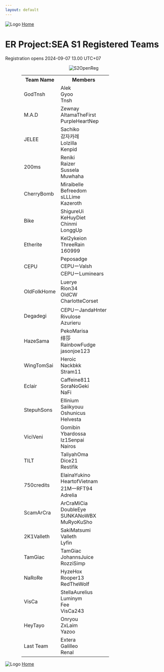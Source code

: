 ```yaml
---
layout: default
---
```


![Logo](https://kanziebub.github.io/ProjectSEA/assets/images/bullet_rev.png)
[Home](https://kanziebub.github.io/ProjectSEA/)

# **ER Project:SEA S1 Registered Teams**
Registration opens 2024-09-07 13.00 UTC+07

<p align="center">
  <img 
    src="https://kanziebub.github.io/ProjectSEA/assets/images/Project_Sea_2_Open_Registration.png" 
    alt="S2OpenReg" 
    style="max-height: 350px;">
</p>

<table style="max-width:400px; margin: 0 auto;">
  <tr>
    <th>Team Name</th>
    <th>Members</th>
  </tr>
  <tr>
    <td>GodTnsh</td>
    <td>Alek<br>Gyoo<br>Tnsh</td>
  </tr>
  <tr>
    <td>M.A.D</td>
    <td>Zewnay<br>AltamaTheFirst<br>PurpleHeartNep</td>
  </tr>
  <tr>
    <td>JELEE</td>
    <td>Sachiko<br>감자카레<br>Lolzilla<br>Kenpid</td>
  </tr>
  <tr>
    <td>200ms</td>
    <td>Reniki<br>Raizer<br>Sussela<br>Muwhaha</td>
  </tr>
  <tr>
    <td>CherryBomb</td>
    <td>Miraibelle<br>Befreedom<br>sLLLime<br>Kazeroth</td>
  </tr>
  <tr>
    <td>Bike</td>
    <td>ShigureUi<br>KeHuyDiet<br>Chinmi<br>LonggUp</td>
  </tr>
  <tr>
    <td>Etherite</td>
    <td>Kel2ykeion<br>ThreeRain<br>160999</td>
  </tr>
  <tr>
    <td>CEPU</td>
    <td>Peposadge<br>CEPUーValsh<br>CEPUーLuminears</td>
  </tr>
  <tr>
    <td>OldFolkHome</td>
    <td>Luerye<br>Rion34<br>OldCW<br>CharlotteCorset</td>
  </tr>
  <tr>
    <td>Degadegi</td>
    <td>CEPUーJandaHnter<br>Rivulose<br>Azurieru</td>
  </tr>
  <tr>
    <td>HazeSama</td>
    <td>PekoMarisa<br>绯莎<br>RainbowFudge<br>jasonjoe123</td>
  </tr>
  <tr>
    <td>WingTomSai</td>
    <td>Heroic<br>Nackbkk<br>Stram11</td>
  </tr>
  <tr>
    <td>Eclair</td>
    <td>Caffeine811<br>SoraNoGeki<br>NaFi</td>
  </tr>
  <tr>
    <td>StepuhSons</td>
    <td>Ellinium<br>Saiikyouu<br>Oshunicus<br>Helvesta</td>
  </tr>
  <tr>
    <td>ViciVeni</td>
    <td>Gomibin<br>Ybardossa<br>Iz1Senpai<br>Nairos</td>
  </tr>
  <tr>
    <td>TILT</td>
    <td>TaliyahOma<br>Dice21<br>Restifik</td>
  </tr>
  <tr>
    <td>750credits</td>
    <td>ElainaYukino<br>HeartofVietnam<br>21M一RFT94<br>Adrelia</td>
  </tr>
  <tr>
    <td>ScamArCra</td>
    <td>ArCraMiCia<br>DoubleEye<br>SUNKANoWBX<br>MuRyoKuSho</td>
  </tr>
  <tr>
    <td>2K1Valleth</td>
    <td>SakiMatsumi<br>Valleth<br>Lyfin</td>
  </tr>
  <tr>
    <td>TamGiac</td>
    <td>TamGiac<br>JohannsJuice<br>RozziSimp</td>
  </tr>
  <tr>
    <td>NaRoRe</td>
    <td>HyzeHox<br>Rooper13<br>RedTheWolf</td>
  </tr>
  <tr>
    <td>VisCa</td>
    <td>StellaAurelius<br>Luminym<br>Fee<br>VisCa243</td>
  </tr>
  <tr>
    <td>HeyTayo</td>
    <td>Onryou<br>ZxLaim<br>Yazoo</td>
  </tr>
  <tr>
    <td>Last Team</td>
    <td>Extera<br>Galilleo<br>Renal</td>
  </tr>
</table>

![Logo](https://kanziebub.github.io/ProjectSEA/assets/images/bullet_rev.png)
[Home](https://kanziebub.github.io/ProjectSEA/)
